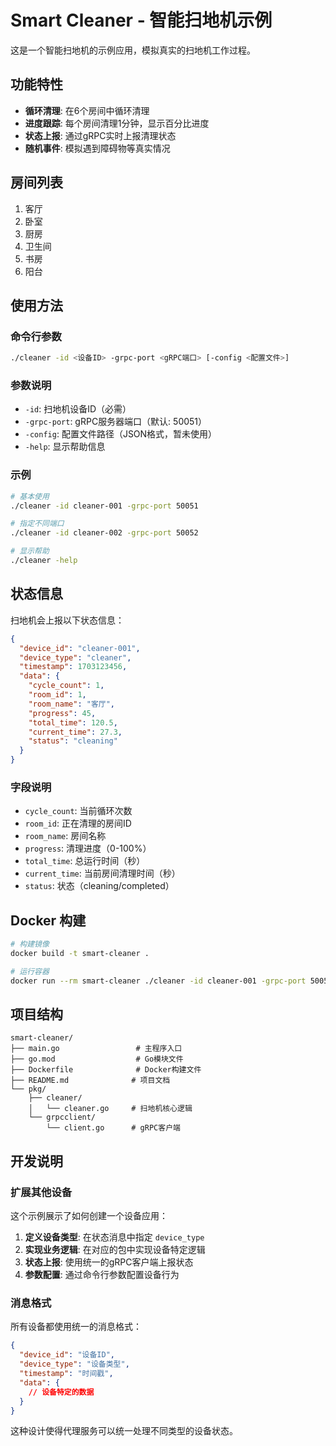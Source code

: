 # Smart Cleaner - 智能扫地机示例

这是一个智能扫地机的示例应用，模拟真实的扫地机工作过程。

## 功能特性

- **循环清理**: 在6个房间中循环清理
- **进度跟踪**: 每个房间清理1分钟，显示百分比进度
- **状态上报**: 通过gRPC实时上报清理状态
- **随机事件**: 模拟遇到障碍物等真实情况

## 房间列表

1. 客厅
2. 卧室  
3. 厨房
4. 卫生间
5. 书房
6. 阳台

## 使用方法

### 命令行参数

```bash
./cleaner -id <设备ID> -grpc-port <gRPC端口> [-config <配置文件>]
```

### 参数说明

- `-id`: 扫地机设备ID（必需）
- `-grpc-port`: gRPC服务器端口（默认: 50051）
- `-config`: 配置文件路径（JSON格式，暂未使用）
- `-help`: 显示帮助信息

### 示例

```bash
# 基本使用
./cleaner -id cleaner-001 -grpc-port 50051

# 指定不同端口
./cleaner -id cleaner-002 -grpc-port 50052

# 显示帮助
./cleaner -help
```

## 状态信息

扫地机会上报以下状态信息：

```json
{
  "device_id": "cleaner-001",
  "device_type": "cleaner",
  "timestamp": 1703123456,
  "data": {
    "cycle_count": 1,
    "room_id": 1,
    "room_name": "客厅",
    "progress": 45,
    "total_time": 120.5,
    "current_time": 27.3,
    "status": "cleaning"
  }
}
```

### 字段说明

- `cycle_count`: 当前循环次数
- `room_id`: 正在清理的房间ID
- `room_name`: 房间名称
- `progress`: 清理进度（0-100%）
- `total_time`: 总运行时间（秒）
- `current_time`: 当前房间清理时间（秒）
- `status`: 状态（cleaning/completed）

## Docker 构建

```bash
# 构建镜像
docker build -t smart-cleaner .

# 运行容器
docker run --rm smart-cleaner ./cleaner -id cleaner-001 -grpc-port 50051
```

## 项目结构

```
smart-cleaner/
├── main.go                 # 主程序入口
├── go.mod                  # Go模块文件
├── Dockerfile              # Docker构建文件
├── README.md              # 项目文档
└── pkg/
    ├── cleaner/
    │   └── cleaner.go     # 扫地机核心逻辑
    └── grpcclient/
        └── client.go      # gRPC客户端
```

## 开发说明

### 扩展其他设备

这个示例展示了如何创建一个设备应用：

1. **定义设备类型**: 在状态消息中指定 `device_type`
2. **实现业务逻辑**: 在对应的包中实现设备特定逻辑
3. **状态上报**: 使用统一的gRPC客户端上报状态
4. **参数配置**: 通过命令行参数配置设备行为

### 消息格式

所有设备都使用统一的消息格式：

```json
{
  "device_id": "设备ID",
  "device_type": "设备类型",
  "timestamp": "时间戳",
  "data": {
    // 设备特定的数据
  }
}
```

这种设计使得代理服务可以统一处理不同类型的设备状态。 
